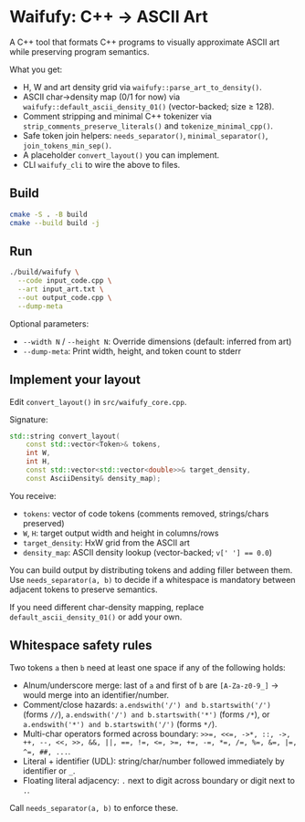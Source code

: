 # Waifufy: C++ → ASCII Art

A C++ tool that formats C++ programs to visually approximate ASCII art while preserving program semantics.

What you get:
- H, W and art density grid via `waifufy::parse_art_to_density()`.
- ASCII char→density map (0/1 for now) via `waifufy::default_ascii_density_01()` (vector-backed; size ≥ 128).
- Comment stripping and minimal C++ tokenizer via `strip_comments_preserve_literals()` and `tokenize_minimal_cpp()`.
- Safe token join helpers: `needs_separator()`, `minimal_separator()`, `join_tokens_min_sep()`.
- A placeholder `convert_layout()` you can implement.
- CLI `waifufy_cli` to wire the above to files.

## Build

```sh
cmake -S . -B build
cmake --build build -j
```

## Run

```sh
./build/waifufy \
  --code input_code.cpp \
  --art input_art.txt \
  --out output_code.cpp \
  --dump-meta
```

Optional parameters:
- `--width N` / `--height N`: Override dimensions (default: inferred from art)
- `--dump-meta`: Print width, height, and token count to stderr


## Implement your layout
Edit `convert_layout()` in `src/waifufy_core.cpp`.

Signature:

```cpp
std::string convert_layout(
    const std::vector<Token>& tokens,
    int W,
    int H,
    const std::vector<std::vector<double>>& target_density,
    const AsciiDensity& density_map);
```

You receive:
- `tokens`: vector<string> of code tokens (comments removed, strings/chars preserved)
- `W`, `H`: target output width and height in columns/rows
- `target_density`: HxW grid from the ASCII art
- `density_map`: ASCII density lookup (vector-backed; `v[' '] == 0.0`)

You can build output by distributing tokens and adding filler between them. Use `needs_separator(a, b)` to decide if a whitespace is mandatory between adjacent tokens to preserve semantics.

If you need different char-density mapping, replace `default_ascii_density_01()` or add your own.

## Whitespace safety rules
Two tokens `a` then `b` need at least one space if any of the following holds:
- Alnum/underscore merge: last of `a` and first of `b` are `[A-Za-z0-9_]` → would merge into an identifier/number.
- Comment/close hazards: `a.endswith('/') and b.startswith('/')` (forms `//`), `a.endswith('/') and b.startswith('*')` (forms `/*`), or `a.endswith('*') and b.startswith('/')` (forms `*/`).
- Multi-char operators formed across boundary: `>>=, <<=, ->*, ::, ->, ++, --, <<, >>, &&, ||, ==, !=, <=, >=, +=, -=, *=, /=, %=, &=, |=, ^=, ##, ...`.
- Literal + identifier (UDL): string/char/number followed immediately by identifier or `_`.
- Floating literal adjacency: `.` next to digit across boundary or digit next to `.`.

Call `needs_separator(a, b)` to enforce these.
